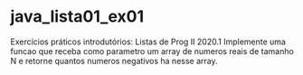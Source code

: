 # java_lista01_ex01
Exercícios práticos introdutórios: Listas de Prog II 2020.1
Implemente uma funcao que receba como parametro um array de numeros reais de
tamanho N e retorne quantos numeros negativos ha nesse array. 
